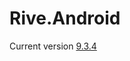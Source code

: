 # Rive.Android

Current version
[9.3.4](https://github.com/rive-app/rive-android/blob/master/CHANGELOG.md)